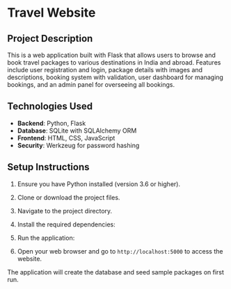 # Travel Website

## Project Description

This is a web application built with Flask that allows users to browse and book travel packages to various destinations in India and abroad. Features include user registration and login, package details with images and descriptions, booking system with validation, user dashboard for managing bookings, and an admin panel for overseeing all bookings.

## Technologies Used

- **Backend**: Python, Flask
- **Database**: SQLite with SQLAlchemy ORM
- **Frontend**: HTML, CSS, JavaScript
- **Security**: Werkzeug for password hashing

## Setup Instructions

1. Ensure you have Python installed (version 3.6 or higher).
2. Clone or download the project files.
3. Navigate to the project directory.
4. Install the required dependencies:
  
5. Run the application:
   
6. Open your web browser and go to `http://localhost:5000` to access the website.

The application will create the database and seed sample packages on first run.
